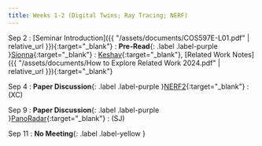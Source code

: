 ```yaml
---
title: Weeks 1-2 (Digital Twins; Ray Tracing; NERF)
---
```


Sep 2 
: [Seminar Introduction]({{ "/assets/documents/COS597E-L01.pdf" | relative_url
}}){:target="_blank"}
: **Pre-Read**{: .label .label-purple }[Sionna](https://app.perusall.com/courses/cos597e_f2025-advanced-topics-in-computer-science-neural-sensing-modeling-and-understanding/sionna){:target="_blank"}
  : [Keshav](https://www.zotero.org/groups/6106523/cos_597e-_neural_sensing_modeling_and_understanding_fall_25/items/BJYKDJBV/attachment/DGXUS84Q/reader){:target="_blank"}, [Related Work Notes]({{ "/assets/documents/How to Explore Related Work 2024.pdf" | relative_url }}){:target="_blank"}

Sep 4
: **Paper Discussion**{: .label .label-purple }[NERF2](https://app.perusall.com/courses/cos597e_f2025-advanced-topics-in-computer-science-neural-sensing-modeling-and-understanding/nerf2-23997153){:target="_blank"}
  : (XC)
<!--  : [Slides]({{ "about:blank" | relative_url }}){:target="_blank"} -->

Sep 9
: **Paper Discussion**{: .label .label-purple }[PanoRadar](https://app.perusall.com/courses/cos597e_f2025-advanced-topics-in-computer-science-neural-sensing-modeling-and-understanding/panoradar){:target="_blank"}
  : (SJ)

Sep 11
: **No Meeting**{: .label .label-yellow }
